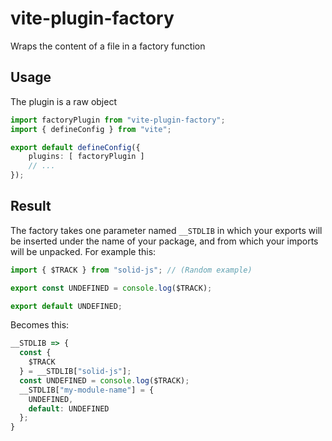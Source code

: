 
# vite-plugin-factory
Wraps the content of a file in a factory function

## Usage
The plugin is a raw object
```ts
import factoryPlugin from "vite-plugin-factory";
import { defineConfig } from "vite";

export default defineConfig({
    plugins: [ factoryPlugin ]
    // ...
});
```

## Result
The factory takes one parameter named `__STDLIB` in which your exports will be inserted under the name of your package, and from which your imports will be unpacked.
For example this:
```ts
import { $TRACK } from "solid-js"; // (Random example)

export const UNDEFINED = console.log($TRACK);

export default UNDEFINED;
```
Becomes this:
```js
__STDLIB => {
  const {
    $TRACK
  } = __STDLIB["solid-js"];
  const UNDEFINED = console.log($TRACK);
  __STDLIB["my-module-name"] = {
    UNDEFINED,
    default: UNDEFINED
  };
}
```
